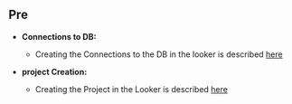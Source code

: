 

## Pre

   - **Connections to DB:**
     * Creating the Connections to the DB in the looker is described [here](https://cloud.google.com/looker/docs/connecting-to-your-db)

   - **project Creation:**
     * Creating the Project in the Looker is described [here](https://cloud.google.com/looker/docs/create-projects#creating_a_project)
